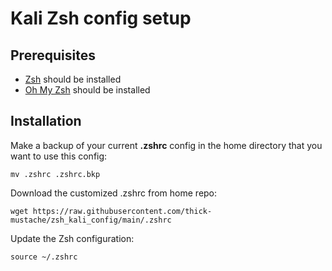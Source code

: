 # Kali Zsh config setup

## Prerequisites

- [Zsh](https://www.zsh.org/) should be installed
- [Oh My Zsh](https://github.com/ohmyzsh/ohmyzsh) should be installed

## Installation

Make a backup of your current **.zshrc** config in the home directory that you want to use this config:

```mv .zshrc .zshrc.bkp```

Download the customized .zshrc from home repo:

```wget https://raw.githubusercontent.com/thick-mustache/zsh_kali_config/main/.zshrc```

Update the Zsh configuration:

```source ~/.zshrc```
